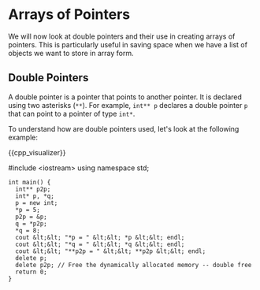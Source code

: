 # Arrays of Pointers 

We will now look at double pointers and their use in creating arrays of pointers. This is particularly useful in saving space when we have a list of objects we want to store in array form. 

## Double Pointers

A double pointer is a pointer that points to another pointer. It is declared using two asterisks (`**`). For example, `int** p` declares a double pointer `p` that can point to a pointer of type `int*`.

To understand how are double pointers used, let's look at the following example:


{{cpp_visualizer}}
 <c-visualizer example="1" lang="cpp">
    <script type="application/json" data-kind="annotation">
      {
      "annotation": { 
        "5": "Declare a double pointer", 
        "6": "Declare two single pointers", 
        "7": "Dynamically allocate an integer", 
        "8": "Modify the value of x through pointer p (x = 5)",
        "9": "Make p2p point to the address of p",
        "10": "Dereference p2p to get the value of p and assign it to q, equivalent to q = p",
        "11": "Modify the value of x through double pointer p2p (x = 8)",
        "12": "Output the value pointed to by p",
        "13": "Output the value pointed to by q",
        "14": "Output the value pointed to by p which is pointer through p2p",
        "15": "Free the dynamically allocated memory",
      },
      "folds": [{ "start": 13, "end": 16 }]
    }
    </script>

   #include &lt;iostream&gt;
    using namespace std;

    int main() {
      int** p2p; 
      int* p, *q;     
      p = new int;  
      *p = 5;
      p2p = &p; 
      q = *p2p; 
      *q = 8; 
      cout &lt;&lt; "*p = " &lt;&lt; *p &lt;&lt; endl; 
      cout &lt;&lt; "*q = " &lt;&lt; *q &lt;&lt; endl; 
      cout &lt;&lt; "**p2p = " &lt;&lt; **p2p &lt;&lt; endl; 
      delete p; 
      delete p2p; // Free the dynamically allocated memory -- double free
      return 0;
    }
  </c-visualizer>
  